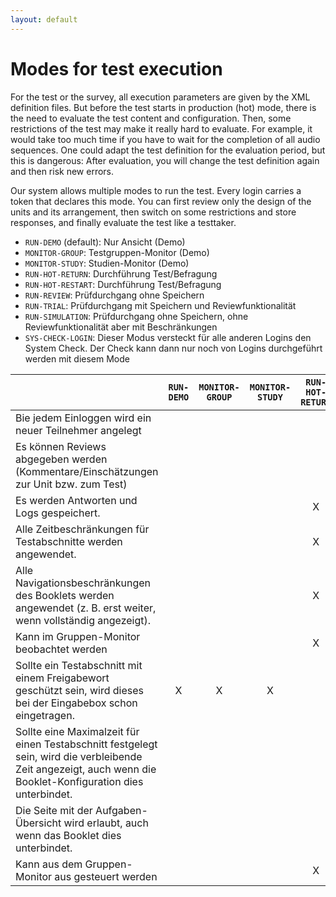 ```yaml
---
layout: default
---
```


# Modes for test execution

For the test or the survey, all execution parameters are given by
the XML definition files. But before the test starts in production (hot) mode, there is
the need to evaluate the test content and configuration. Then, some restrictions of the
test may make it really hard to evaluate. For example, it would take too much time if
you have to wait for the completion of all audio sequences. One could adapt the
test definition for the evaluation period, but this is dangerous: After evaluation, you
will change the test definition again and then risk new errors.

Our system allows multiple modes to run the test. Every login carries a token that declares
this mode. You can first review only the design of the units and its arrangement,
then switch on some restrictions and store responses, and finally evaluate the
test like a testtaker.   

* `RUN-DEMO` (default): Nur Ansicht (Demo)
* `MONITOR-GROUP`: Testgruppen-Monitor (Demo)
* `MONITOR-STUDY`: Studien-Monitor (Demo)
* `RUN-HOT-RETURN`: Durchführung Test/Befragung
* `RUN-HOT-RESTART`: Durchführung Test/Befragung
* `RUN-REVIEW`: Prüfdurchgang ohne Speichern
* `RUN-TRIAL`: Prüfdurchgang mit Speichern und Reviewfunktionalität
* `RUN-SIMULATION`: Prüfdurchgang ohne Speichern, ohne Reviewfunktionalität aber mit Beschränkungen
* `SYS-CHECK-LOGIN`: Dieser Modus versteckt für alle anderen Logins den System Check. Der Check kann dann nur noch von Logins durchgeführt werden mit diesem Mode


|  | `RUN-DEMO` | `MONITOR-GROUP` | `MONITOR-STUDY` | `RUN-HOT-RETURN` | `RUN-HOT-RESTART` | `RUN-REVIEW` | `RUN-TRIAL` | `RUN-SIMULATION` | `SYS-CHECK-LOGIN` | 
| :------------- | :-------------: | :-------------: | :-------------: | :-------------: | :-------------: | :-------------: | :-------------: | :-------------: | :-------------: |
|Bie jedem Einloggen wird ein neuer Teilnehmer angelegt|  |  |  |  |X |  |  |  |  |
|Es können Reviews abgegeben werden (Kommentare/Einschätzungen zur Unit bzw. zum Test)|  |  |  |  |  |X |X |  |  |
|Es werden Antworten und Logs gespeichert.|  |  |  |X |X |  |X |  |  |
|Alle Zeitbeschränkungen für Testabschnitte werden angewendet.|  |  |  |X |X |  |  |X |  |
|Alle Navigationsbeschränkungen des Booklets werden angewendet (z. B. erst weiter, wenn vollständig angezeigt).|  |  |  |X |X |  |  |X |  |
|Kann im Gruppen-Monitor beobachtet werden|  |  |  |X |X |  |X |  |  |
|Sollte ein Testabschnitt mit einem Freigabewort geschützt sein, wird dieses bei der Eingabebox schon eingetragen.|X |X |X |  |  |X |X |  |  |
|Sollte eine Maximalzeit für einen Testabschnitt festgelegt sein, wird die verbleibende Zeit angezeigt, auch wenn die Booklet-Konfiguration dies unterbindet.|  |  |  |  |  |X |X |  |  |
|Die Seite mit der Aufgaben-Übersicht wird erlaubt, auch wenn das Booklet dies unterbindet.|  |  |  |  |  |X |X |  |  |
|Kann aus dem Gruppen-Monitor aus gesteuert werden|  |  |  |X |X |  |  |  |  |
